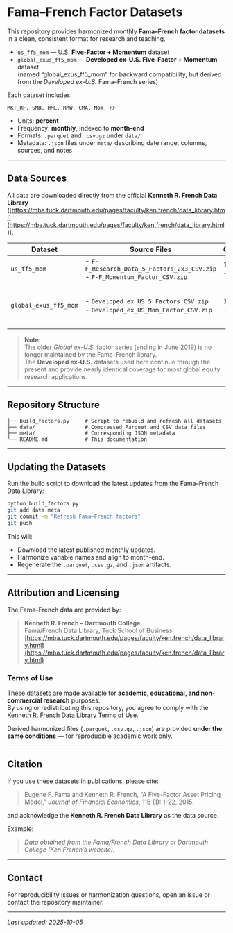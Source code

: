 # Fama–French Factor Datasets

This repository provides harmonized monthly **Fama–French factor datasets** in a clean, consistent format for research and teaching.

- `us_ff5_mom` — U.S. **Five-Factor + Momentum** dataset  
- `global_exus_ff5_mom` — **Developed ex-U.S. Five-Factor + Momentum** dataset  
  (named “global_exus_ff5_mom” for backward compatibility, but derived from the *Developed ex-U.S.* Fama–French series)

Each dataset includes:
```
MKT_RF, SMB, HML, RMW, CMA, Mom, RF
```

- Units: **percent**
- Frequency: **monthly**, indexed to **month-end**
- Formats: `.parquet` and `.csv.gz` under `data/`
- Metadata: `.json` files under `meta/` describing date range, columns, sources, and notes

---

## Data Sources

All data are downloaded directly from the official **Kenneth R. French Data Library**  
([https://mba.tuck.dartmouth.edu/pages/faculty/ken.french/data_library.html](https://mba.tuck.dartmouth.edu/pages/faculty/ken.french/data_library.html)).

| Dataset | Source Files | Coverage | Universe |
|----------|---------------|-----------|-----------|
| `us_ff5_mom` | - `F-F_Research_Data_5_Factors_2x3_CSV.zip`  <br> - `F-F_Momentum_Factor_CSV.zip` | 1963-07 → latest | U.S. |
| `global_exus_ff5_mom` | - `Developed_ex_US_5_Factors_CSV.zip`  <br> - `Developed_ex_US_Mom_Factor_CSV.zip` | 1990-07 → latest | Developed ex-U.S. (no emerging markets) |

> **Note:**  
> The older *Global ex-U.S.* factor series (ending in June 2019) is no longer maintained by the Fama–French library.  
> The **Developed ex-U.S.** datasets used here continue through the present and provide nearly identical coverage for most global equity research applications.

---

## Repository Structure

```
├── build_factors.py     # Script to rebuild and refresh all datasets
├── data/                # Compressed Parquet and CSV data files
├── meta/                # Corresponding JSON metadata
└── README.md            # This documentation
```

---

## Updating the Datasets

Run the build script to download the latest updates from the Fama–French Data Library:

```bash
python build_factors.py
git add data meta
git commit -m "Refresh Fama–French factors"
git push
```

This will:
- Download the latest published monthly updates.
- Harmonize variable names and align to month-end.
- Regenerate the `.parquet`, `.csv.gz`, and `.json` artifacts.

---

## Attribution and Licensing

The Fama–French data are provided by:

> **Kenneth R. French – Dartmouth College**  
> Fama/French Data Library, Tuck School of Business  
> [https://mba.tuck.dartmouth.edu/pages/faculty/ken.french/data_library.html](https://mba.tuck.dartmouth.edu/pages/faculty/ken.french/data_library.html)

### Terms of Use
These datasets are made available for **academic, educational, and non-commercial research** purposes.  
By using or redistributing this repository, you agree to comply with the [Kenneth R. French Data Library Terms of Use](https://mba.tuck.dartmouth.edu/pages/faculty/ken.french/data_library.html).

Derived harmonized files (`.parquet`, `.csv.gz`, `.json`) are provided **under the same conditions** — for reproducible academic work only.

---

## Citation

If you use these datasets in publications, please cite:

> Eugene F. Fama and Kenneth R. French, “A Five-Factor Asset Pricing Model,” *Journal of Financial Economics*, 116 (1): 1-22, 2015.

and acknowledge the **Kenneth R. French Data Library** as the data source.

Example:
> *Data obtained from the Fama/French Data Library at Dartmouth College (Ken French’s website).*  

---

## Contact

For reproducibility issues or harmonization questions, open an issue or contact the repository maintainer.

---

*Last updated: 2025-10-05*
